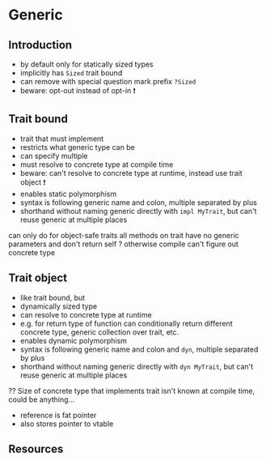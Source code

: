 # Generic



## Introduction

- by default only for statically sized types
- implicitly has `Sized` trait bound
- can remove with special question mark prefix `?Sized`
- beware: opt-out instead of opt-in ❗️



## Trait bound

- trait that must implement
- restricts what generic type can be
- can specify multiple
- must resolve to concrete type at compile time
- beware: can't resolve to concrete type at runtime, instead use trait object ❗️
- enables static polymorphism
- syntax is following generic name and colon, multiple separated by plus
- shorthand without naming generic directly with `impl MyTrait`, but can't reuse generic at multiple places

can only do for object-safe traits
all methods on trait have no generic parameters and don't return self
? otherwise compile can't figure out concrete type



## Trait object

- like trait bound, but
- dynamically sized type
- can resolve to concrete type at runtime
- e.g. for return type of function can conditionally return different concrete type, generic collection over trait, etc.
- enables dynamic polymorphism
- syntax is following generic name and colon and `dyn`, multiple separated by plus
- shorthand without naming generic directly with `dyn MyTrait`, but can't reuse generic at multiple places

?? Size of concrete type that implements trait isn't known at compile time, could be anything...

- reference is fat pointer
- also stores pointer to vtable



## Resources
